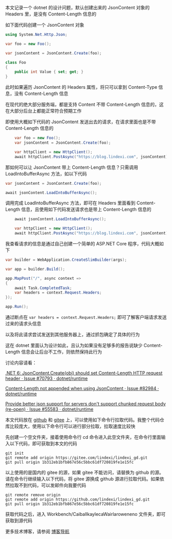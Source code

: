 本文记录一个 dotnet 的设计问题，默认创建出来的 JsonContent 对象的 Headers 里，是没有 Content-Length 信息的

<!--more-->


<!-- CreateTime:2024/08/24 07:07:25 -->

<!-- 发布 -->
<!-- 博客 -->

如下面代码创建一个 JsonContent 对象

```csharp
using System.Net.Http.Json;

var foo = new Foo();

var jsonContent = JsonContent.Create(foo);

class Foo
{
    public int Value { set; get; }
}
```

此时如果遍历 JsonContent 的 Headers 属性，将只可以拿到 Content-Type 信息，没有 Content-Length 信息

在现代的绝大部分服务端，都是支持 Content 不带 Content-Length 信息的，这在大部分后台上都能正常符合预期工作

即使用大概如下代码的 JsonContent 发送出去的请求，在请求里面也是不带 Content-Length 信息的

```csharp
    var foo = new Foo();
    var jsonContent = JsonContent.Create(foo);

    var httpClient = new HttpClient();
    await httpClient.PostAsync("https://blog.lindexi.com", jsonContent);
```

那如何可以让 JsonContent 带上 Content-Length 信息？只需调用 LoadIntoBufferAsync 方法，如以下代码

```csharp
var jsonContent = JsonContent.Create(foo);

await jsonContent.LoadIntoBufferAsync();
```

调用完成 LoadIntoBufferAsync 方法，即可在 Headers 里面看到 Content-Length 信息，且使用如下代码发送请求也是带上 Content-Length 信息的

```csharp
    await jsonContent.LoadIntoBufferAsync();

    var httpClient = new HttpClient();
    await httpClient.PostAsync("https://blog.lindexi.com", jsonContent);
```

我查看请求的信息是通过自己创建一个简单的 ASP.NET Core 程序，代码大概如下

```csharp
var builder = WebApplication.CreateSlimBuilder(args);

var app = builder.Build();

app.MapPost("/", async context =>
{
    await Task.CompletedTask;
    var headers = context.Request.Headers;
});

app.Run();
```

通过断点在 `var headers = context.Request.Headers;` 即可了解客户端请求发送过来的请求头信息

以及将此请求尝试发送到其他服务器上，通过抓包确定了具体的行为

这在 dotnet 里面认为设计如此，且认为如果没有足够多的报告说缺少 Content-Length 信息会让后台不工作，则依然保持此行为

讨论内容请看：

[.NET 6: JsonContent.Create(obj) should set Content-Length HTTP request header · Issue #70793 · dotnet/runtime](https://github.com/dotnet/runtime/issues/70793 )

[Content-Length not appended when using JsonContent · Issue #82984 · dotnet/runtime](https://github.com/dotnet/runtime/issues/82984 )

[Provide better json support for servers don't support chunked request body (re-open) · Issue #55583 · dotnet/runtime](https://github.com/dotnet/runtime/issues/55583 )

本文代码放在 [github](https://github.com/lindexi/lindexi_gd/tree/1b312eb1bfb867e56c5bbc61df720819fe1e15fc/Workbench/CaiballkaylecaWairlaroweneno) 和 [gitee](https://gitee.com/lindexi/lindexi_gd/tree/1b312eb1bfb867e56c5bbc61df720819fe1e15fc/Workbench/CaiballkaylecaWairlaroweneno) 上，可以使用如下命令行拉取代码。我整个代码仓库比较庞大，使用以下命令行可以进行部分拉取，拉取速度比较快

先创建一个空文件夹，接着使用命令行 cd 命令进入此空文件夹，在命令行里面输入以下代码，即可获取到本文的代码

```
git init
git remote add origin https://gitee.com/lindexi/lindexi_gd.git
git pull origin 1b312eb1bfb867e56c5bbc61df720819fe1e15fc
```

以上使用的是国内的 gitee 的源，如果 gitee 不能访问，请替换为 github 的源。请在命令行继续输入以下代码，将 gitee 源换成 github 源进行拉取代码。如果依然拉取不到代码，可以发邮件向我要代码

```
git remote remove origin
git remote add origin https://github.com/lindexi/lindexi_gd.git
git pull origin 1b312eb1bfb867e56c5bbc61df720819fe1e15fc
```

获取代码之后，进入 Workbench/CaiballkaylecaWairlaroweneno 文件夹，即可获取到源代码

更多技术博客，请参阅 [博客导航](https://blog.lindexi.com/post/%E5%8D%9A%E5%AE%A2%E5%AF%BC%E8%88%AA.html )
